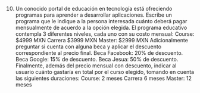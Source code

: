 10. Un conocido portal de educación en tecnología está ofreciendo programas para aprender a desarrollar aplicaciones. Escribe un programa que le indique a la persona interesada cuánto deberá pagar mensualmente de acuerdo a la opción elegida.
El programa educativo contempla 3 diferentes niveles, cada uno con su costo mensual: 
Course: $4999 MXN
Carrera $3999 MXN
Master: $2999 MXN
Adicionalmente preguntar si cuenta con alguna beca y aplicar el descuento correspondiente al precio final.
Beca Facebook: 20% de descuento.
Beca Google: 15% de descuento.
Beca Jesua: 50% de descuento.
Finalmente, además del precio mensual con descuento, indicar al usuario cuánto gastaría en total por el curso elegido, tomando en cuenta las siguientes duraciones:
Course: 2 meses
Carrera 6 meses
Master: 12 meses
